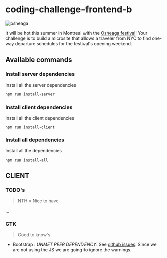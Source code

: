 # coding-challenge-frontend-b
![osheaga](https://cloud.githubusercontent.com/assets/1574577/12971188/13471bd0-d066-11e5-8729-f0ca5375752e.png)

It will be hot this summer in Montreal with the [Osheaga festival](http://www.osheaga.com/)! 
Your challenge is to build a microsite that allows a traveler from NYC to find one-way departure schedules for the festival's opening weekend.

## Available commands

### Install server dependencies

Install all the server dependencies

```
npm run install-server
```

### Install client dependencies

Install all the client dependencies

```
npm run install-client
```

### Install all dependencies

Install all the dependencies

```
npm run install-all
```

## CLIENT 

### TODO's

> NTH = Nice to have

...

### GTK

> Good to know's 

* Bootstrap : *UNMET PEER DEPENDENCY*: See [github issues](https://github.com/twbs/bootstrap/issues/24078#issuecomment-331860225). Since we are not using the JS we are going to ignore the warnings.

